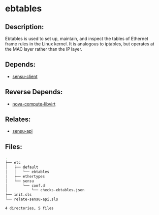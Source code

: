 # ebtables

## Description:

Ebtables is used to set up, maintain, and inspect the tables of Ethernet frame rules in the Linux kernel. It is analogous to iptables, but operates at the MAC layer rather than the IP layer.

## Depends:

  -  [sensu-client](salt/sensu-client)

## Reverse Depends:

  -  [nova-compute-libvirt](salt/nova-compute-libvirt)

## Relates:

  -  [sensu-api](salt/sensu-api)

## Files:

```bash
.
├── etc
│   ├── default
│   │   └── ebtables
│   ├── ethertypes
│   └── sensu
│       └── conf.d
│           └── checks-ebtables.json
├── init.sls
└── relate-sensu-api.sls

4 directories, 5 files
```
